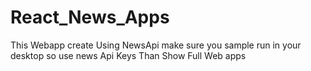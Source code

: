# React_News_Apps
This Webapp create Using NewsApi  make sure you sample run in your desktop so use news Api Keys Than Show Full Web apps 
